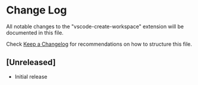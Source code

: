 # Change Log

All notable changes to the "vscode-create-workspace" extension will be documented in this file.

Check [Keep a Changelog](http://keepachangelog.com/) for recommendations on how to structure this file.

## [Unreleased]

- Initial release